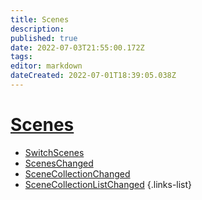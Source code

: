 ```yaml
---
title: Scenes
description: 
published: true
date: 2022-07-03T21:55:00.172Z
tags: 
editor: markdown
dateCreated: 2022-07-01T18:39:05.038Z
---
```


# [Scenes](/en/Broadcasters/OBS/Events)
* [SwitchScenes](/en/Broadcasters/OBS/Events/Scenes/SwitchScenes)
* [ScenesChanged](/en/Broadcasters/OBS/Events/Scenes/ScenesChanged)
* [SceneCollectionChanged](/en/Broadcasters/OBS/Events/Scenes/SceneCollectionChanged)
* [SceneCollectionListChanged](/en/Broadcasters/OBS/Events/Scenes/SceneCollectionListChanged)
{.links-list}
